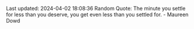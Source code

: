 Last updated: 2024-04-02 18:08:36
Random Quote: The minute you settle for less than you deserve, you get even less than you settled for. - Maureen Dowd